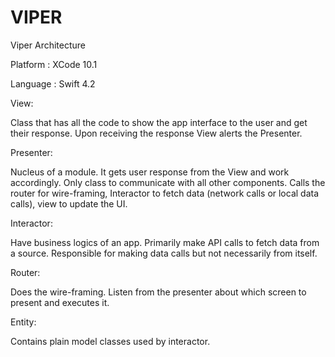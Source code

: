 # VIPER
Viper Architecture

Platform : XCode 10.1

Language : Swift 4.2

View:

Class that has all the code to show the app interface to the user and get their response. Upon receiving the response View alerts the Presenter.

Presenter:

Nucleus of a module. It gets user response from the View and work accordingly. Only class to communicate with all other components. Calls the router for wire-framing, Interactor to fetch data (network calls or local data calls), view to update the UI.

Interactor:

Have business logics of an app. Primarily make API calls to fetch data from a source. Responsible for making data calls but not necessarily from itself.

Router: 

Does the wire-framing. Listen from the presenter about which screen to present and executes it.

Entity: 

Contains plain model classes used by interactor.

